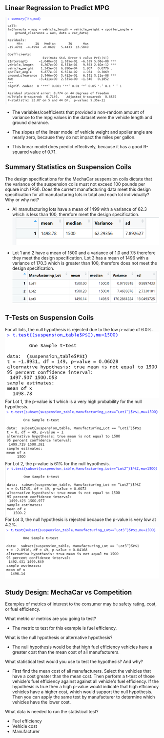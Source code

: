 ## Linear Regression to Predict MPG


![Images_here](Resources/deliv_1.PNG)

- The variables/coefficients that provided a non-random amount of variance to the mpg values in the dataset were the vehicle length and ground clearance.

- The slopes of the linear model  of vehicle weight and spoiler angle are nearly zero, because they do not impact the miles per gallon.


- This linear model does predict effectively, because it has a good R-squared value of 0.71.

## Summary Statistics on Suspension Coils

  The design specifications for the MechaCar suspension coils dictate that the variance of the suspension coils must not exceed 100 pounds per square inch (PSI). Does the current manufacturing data meet this design specification for all manufacturing lots in total and each lot individually? Why or why not?
   

- All manufacturing lots have a mean of 1499 with a variance of 62.3 which is less than 100, therefore meet the design specification.
 ![Images_here](Resources/suspension_coil.PNG)   
 
- Lot 1 and 2 have a mean of 1500 and a variance of 1.0 and 7.5 therefore they meet the design specification. Lot 3 has a mean of 1496 with a variance of 170.3 which is greater than 100, therefore does not meet the design specification.
![Images_here](Resources/lots.PNG)
## T-Tests on Suspension Coils
For all lots, the null hypothesis is rejected due to the low p-value of 6.0%. 
![Images_here](Resources/t_test_all_lots.PNG)
For Lot 1, the p-value is 1 which is a very high probability for the null hypothesis.
![Images_here](Resources/t_test_lot1.PNG)
For Lot 2, the p-value is 61% for the null hypothesis.
![Images_here](Resources/t_test_lot2.PNG)
For Lot 3, the null hypothesis is rejected because the p-value is very low at 4.2%.
![Images_here](Resources/t_test_lot3.PNG)

## Study Design: MechaCar vs Competition
Examples of metrics of interest to the consumer may be safety rating, cost, or fuel efficiency.

What metric or metrics are you going to test?
- The metric to test for this example is fuel efficiency.  

What is the null hypothesis or alternative hypothesis? 

- The null hypothesis would be that high fuel efficiency vehicles have a greater cost than the mean cost of all manufacturers.
  
What statistical test would you use to test the hypothesis? And why?
- First find the mean cost of all manufacturers. Select the vehicles that have a cost greater than the mean cost. Then perform a t-test of those vehicle's fuel efficiency against against all vehicle's fuel efficiency. If the hypothesis is true then a high p-value would indicate that high efficiency vehicles have a higher cost, which would support the null hypothesis. Then you can apply the same test by manufacturer to determine which vehicles have the lower cost.

What data is needed to run the statistical test?
- Fuel efficiency 
- Vehicle cost
- Manufacturer
  